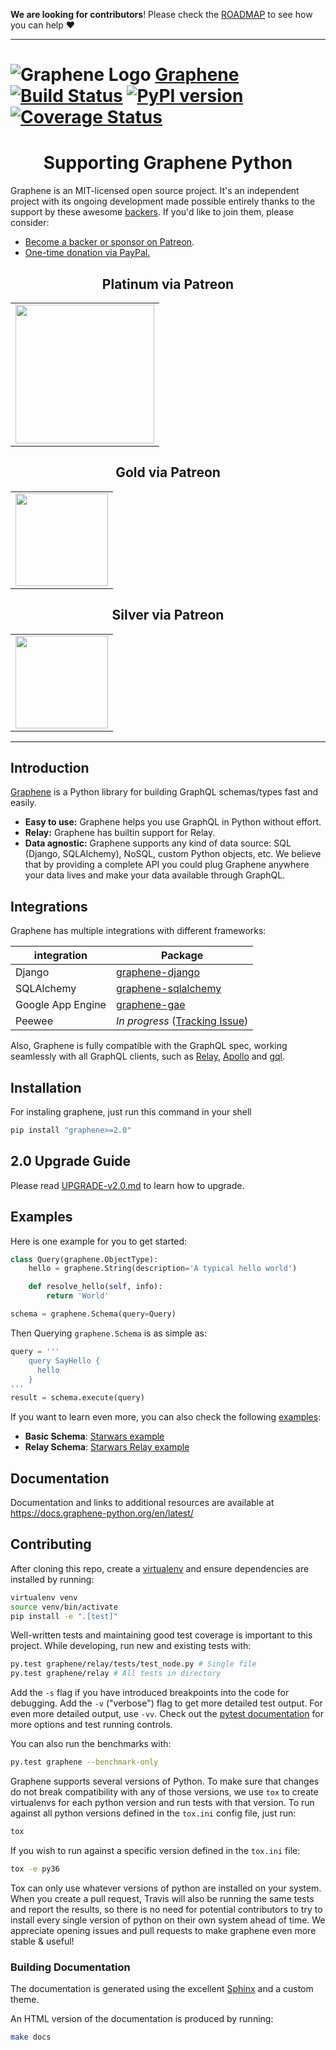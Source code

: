 **We are looking for contributors**! Please check the [ROADMAP](https://github.com/graphql-python/graphene/blob/master/ROADMAP.md) to see how you can help ❤️

---

# ![Graphene Logo](http://graphene-python.org/favicon.png) [Graphene](http://graphene-python.org) [![Build Status](https://travis-ci.org/graphql-python/graphene.svg?branch=master)](https://travis-ci.org/graphql-python/graphene) [![PyPI version](https://badge.fury.io/py/graphene.svg)](https://badge.fury.io/py/graphene) [![Coverage Status](https://coveralls.io/repos/graphql-python/graphene/badge.svg?branch=master&service=github)](https://coveralls.io/github/graphql-python/graphene?branch=master)

<h1 align="center">Supporting Graphene Python</h1>

Graphene is an MIT-licensed open source project. It's an independent project with its ongoing development made possible entirely thanks to the support by these awesome [backers](https://github.com/graphql-python/graphene/blob/master/BACKERS.md). If you'd like to join them, please consider:

- [Become a backer or sponsor on Patreon](https://www.patreon.com/syrusakbary).
- [One-time donation via PayPal.](https://graphene-python.org/support-graphene/)

<!--<h2 align="center">Special Sponsors</h2>


<p align="center">
  <a href="https://stdlib.com" target="_blank">
    <img width="260px" src="https://raw.githubusercontent.com/graphql-python/graphene-python.org/master/src/pages/sponsors/generic-logo.png">
  </a>
</p>

<!--special end-->

<h2 align="center">Platinum via Patreon</h2>

<!--platinum start-->
<table>
  <tbody>
    <tr>
      <td align="center" valign="middle">
        <a href="https://www.patreon.com/join/syrusakbary" target="_blank">
          <img width="222px" src="https://raw.githubusercontent.com/graphql-python/graphene-python.org/master/src/pages/sponsors/generic-logo.png">
        </a>
      </td>
    </tr>
  </tbody>
</table>

<h2 align="center">Gold via Patreon</h2>

<!--gold start-->
<table>
  <tbody>
    <tr>
      <td align="center" valign="middle">
        <a href="https://www.patreon.com/join/syrusakbary" target="_blank">
          <img width="148px" src="https://raw.githubusercontent.com/graphql-python/graphene-python.org/master/src/pages/sponsors/generic-logo.png">
        </a>
      </td>
    </tr>
  </tbody>
</table>
<!--gold end-->

<h2 align="center">Silver via Patreon</h2>

<!--silver start-->
<table>
  <tbody>
    <tr>
      <td align="center" valign="middle">
        <a href="https://www.patreon.com/join/syrusakbary" target="_blank">
          <img width="148px" src="https://raw.githubusercontent.com/graphql-python/graphene-python.org/master/src/pages/sponsors/generic-logo.png">
        </a>
      </td>
    </tr>
  </tbody>
</table>
<!--silver end-->

---

## Introduction

[Graphene](http://graphene-python.org) is a Python library for building GraphQL schemas/types fast and easily.

- **Easy to use:** Graphene helps you use GraphQL in Python without effort.
- **Relay:** Graphene has builtin support for Relay.
- **Data agnostic:** Graphene supports any kind of data source: SQL (Django, SQLAlchemy), NoSQL, custom Python objects, etc.
  We believe that by providing a complete API you could plug Graphene anywhere your data lives and make your data available
  through GraphQL.

## Integrations

Graphene has multiple integrations with different frameworks:

| integration       | Package                                                                                 |
| ----------------- | --------------------------------------------------------------------------------------- |
| Django            | [graphene-django](https://github.com/graphql-python/graphene-django/)                   |
| SQLAlchemy        | [graphene-sqlalchemy](https://github.com/graphql-python/graphene-sqlalchemy/)           |
| Google App Engine | [graphene-gae](https://github.com/graphql-python/graphene-gae/)                         |
| Peewee            | _In progress_ ([Tracking Issue](https://github.com/graphql-python/graphene/issues/289)) |

Also, Graphene is fully compatible with the GraphQL spec, working seamlessly with all GraphQL clients, such as [Relay](https://github.com/facebook/relay), [Apollo](https://github.com/apollographql/apollo-client) and [gql](https://github.com/graphql-python/gql).

## Installation

For instaling graphene, just run this command in your shell

```bash
pip install "graphene>=2.0"
```

## 2.0 Upgrade Guide

Please read [UPGRADE-v2.0.md](/UPGRADE-v2.0.md) to learn how to upgrade.

## Examples

Here is one example for you to get started:

```python
class Query(graphene.ObjectType):
    hello = graphene.String(description='A typical hello world')

    def resolve_hello(self, info):
        return 'World'

schema = graphene.Schema(query=Query)
```

Then Querying `graphene.Schema` is as simple as:

```python
query = '''
    query SayHello {
      hello
    }
'''
result = schema.execute(query)
```

If you want to learn even more, you can also check the following [examples](examples/):

- **Basic Schema**: [Starwars example](examples/starwars)
- **Relay Schema**: [Starwars Relay example](examples/starwars_relay)

## Documentation

Documentation and links to additional resources are available at
https://docs.graphene-python.org/en/latest/

## Contributing

After cloning this repo, create a [virtualenv](https://virtualenv.pypa.io/en/stable/) and ensure dependencies are installed by running:

```sh
virtualenv venv
source venv/bin/activate
pip install -e ".[test]"
```

Well-written tests and maintaining good test coverage is important to this project. While developing, run new and existing tests with:

```sh
py.test graphene/relay/tests/test_node.py # Single file
py.test graphene/relay # All tests in directory
```

Add the `-s` flag if you have introduced breakpoints into the code for debugging.
Add the `-v` ("verbose") flag to get more detailed test output. For even more detailed output, use `-vv`.
Check out the [pytest documentation](https://docs.pytest.org/en/latest/) for more options and test running controls.

You can also run the benchmarks with:

```sh
py.test graphene --benchmark-only
```

Graphene supports several versions of Python. To make sure that changes do not break compatibility with any of those versions, we use `tox` to create virtualenvs for each python version and run tests with that version. To run against all python versions defined in the `tox.ini` config file, just run:

```sh
tox
```

If you wish to run against a specific version defined in the `tox.ini` file:

```sh
tox -e py36
```

Tox can only use whatever versions of python are installed on your system. When you create a pull request, Travis will also be running the same tests and report the results, so there is no need for potential contributors to try to install every single version of python on their own system ahead of time. We appreciate opening issues and pull requests to make graphene even more stable & useful!

### Building Documentation

The documentation is generated using the excellent [Sphinx](http://www.sphinx-doc.org/) and a custom theme.

An HTML version of the documentation is produced by running:

```sh
make docs
```
